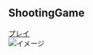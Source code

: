 ## ShootingGame
[プレイ](https://hrtk91.github.io/ShootingGame/)  
![イメージ](https://hrtk91.github.io/ShootingGame/image.jpg)  